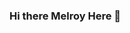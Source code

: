 ### Hi there Melroy Here 👋

<!--
**melroy27/melroy27** is a ✨ _special_ ✨ repository because its `README.md` (this file) appears on your GitHub profile.

Here are some ideas to get you started:

- 🔭 I’m currently working on #ZionProjects
- 🌱 I’m currently learning AngularJS, Docker,Kubernetes
- 🤔 I’m looking for help with To be 
- 💬 Ask me about ...
- 📫 How to reach me: ...
- 😄 Pronouns: ...
- ⚡ Fun fact: ...
